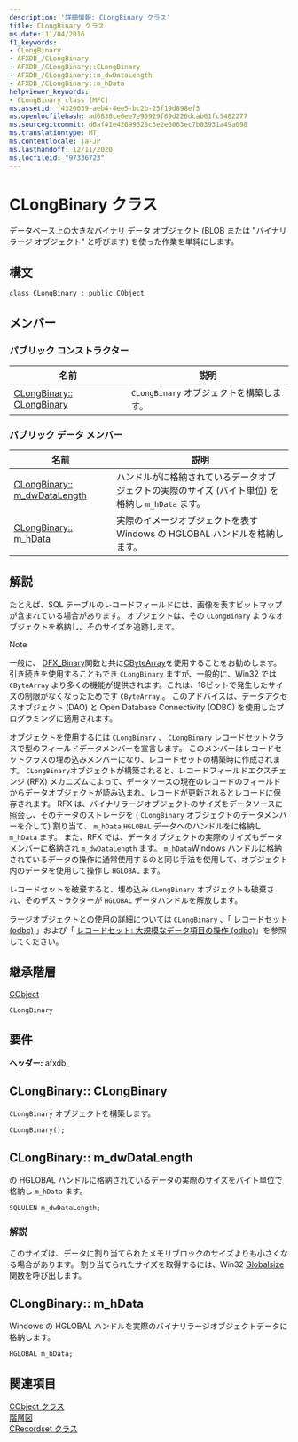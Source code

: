 ```yaml
---
description: '詳細情報: CLongBinary クラス'
title: CLongBinary クラス
ms.date: 11/04/2016
f1_keywords:
- CLongBinary
- AFXDB_/CLongBinary
- AFXDB_/CLongBinary::CLongBinary
- AFXDB_/CLongBinary::m_dwDataLength
- AFXDB_/CLongBinary::m_hData
helpviewer_keywords:
- CLongBinary class [MFC]
ms.assetid: f4320059-aeb4-4ee5-bc2b-25f19d898ef5
ms.openlocfilehash: ad6836ce6ee7e95929f69d226dcab61fc5482277
ms.sourcegitcommit: d6af41e42699628c3e2e6063ec7b03931a49a098
ms.translationtype: MT
ms.contentlocale: ja-JP
ms.lasthandoff: 12/11/2020
ms.locfileid: "97336723"
---
```

# <a name="clongbinary-class"></a>CLongBinary クラス

データベース上の大きなバイナリ データ オブジェクト (BLOB または "バイナリ ラージ オブジェクト" と呼びます) を使った作業を単純にします。

## <a name="syntax"></a>構文

```
class CLongBinary : public CObject
```

## <a name="members"></a>メンバー

### <a name="public-constructors"></a>パブリック コンストラクター

|名前|説明|
|----------|-----------------|
|[CLongBinary:: CLongBinary](#clongbinary)|`CLongBinary` オブジェクトを構築します。|

### <a name="public-data-members"></a>パブリック データ メンバー

|名前|説明|
|----------|-----------------|
|[CLongBinary:: m_dwDataLength](#m_dwdatalength)|ハンドルがに格納されているデータオブジェクトの実際のサイズ (バイト単位) を格納し `m_hData` ます。|
|[CLongBinary:: m_hData](#m_hdata)|実際のイメージオブジェクトを表す Windows の HGLOBAL ハンドルを格納します。|

## <a name="remarks"></a>解説

たとえば、SQL テーブルのレコードフィールドには、画像を表すビットマップが含まれている場合があります。 オブジェクトは、その `CLongBinary` ようなオブジェクトを格納し、そのサイズを追跡します。

> [!NOTE]
> 一般に、 [DFX_Binary](record-field-exchange-functions.md#dfx_binary)関数と共に[CByteArray](../../mfc/reference/cbytearray-class.md)を使用することをお勧めします。 引き続きを使用することもでき `CLongBinary` ますが、一般的に、Win32 では `CByteArray` より多くの機能が提供されます。これは、16ビットで発生したサイズの制限がなくなったためです `CByteArray` 。 このアドバイスは、データアクセスオブジェクト (DAO) と Open Database Connectivity (ODBC) を使用したプログラミングに適用されます。

オブジェクトを使用するには `CLongBinary` 、 `CLongBinary` レコードセットクラスで型のフィールドデータメンバーを宣言します。 このメンバーはレコードセットクラスの埋め込みメンバーになり、レコードセットの構築時に作成されます。 `CLongBinary`オブジェクトが構築されると、レコードフィールドエクスチェンジ (RFX) メカニズムによって、データソースの現在のレコードのフィールドからデータオブジェクトが読み込まれ、レコードが更新されるとレコードに保存されます。 RFX は、バイナリラージオブジェクトのサイズをデータソースに照会し、そのデータのストレージを ( `CLongBinary` オブジェクトのデータメンバーを介して) 割り当て、 `m_hData` `HGLOBAL` データへのハンドルをに格納し `m_hData` ます。 また、RFX では、データオブジェクトの実際のサイズもデータメンバーに格納され `m_dwDataLength` ます。 `m_hData`Windows ハンドルに格納されているデータの操作に通常使用するのと同じ手法を使用して、オブジェクト内のデータを使用して操作し `HGLOBAL` ます。

レコードセットを破棄すると、埋め込み `CLongBinary` オブジェクトも破棄され、そのデストラクターが `HGLOBAL` データハンドルを解放します。

ラージオブジェクトとの使用の詳細については `CLongBinary` 、「 [レコードセット (odbc)](../../data/odbc/recordset-odbc.md) 」および「 [レコードセット: 大規模なデータ項目の操作 (odbc)](../../data/odbc/recordset-working-with-large-data-items-odbc.md)」を参照してください。

## <a name="inheritance-hierarchy"></a>継承階層

[CObject](../../mfc/reference/cobject-class.md)

`CLongBinary`

## <a name="requirements"></a>要件

**ヘッダー:** afxdb_

## <a name="clongbinaryclongbinary"></a><a name="clongbinary"></a> CLongBinary:: CLongBinary

`CLongBinary` オブジェクトを構築します。

```
CLongBinary();
```

## <a name="clongbinarym_dwdatalength"></a><a name="m_dwdatalength"></a> CLongBinary:: m_dwDataLength

の HGLOBAL ハンドルに格納されているデータの実際のサイズをバイト単位で格納し `m_hData` ます。

```
SQLULEN m_dwDataLength;
```

### <a name="remarks"></a>解説

このサイズは、データに割り当てられたメモリブロックのサイズよりも小さくなる場合があります。 割り当てられたサイズを取得するには、Win32 [Globalsize](/windows/win32/api/winbase/nf-winbase-globalsize) 関数を呼び出します。

## <a name="clongbinarym_hdata"></a><a name="m_hdata"></a> CLongBinary:: m_hData

Windows の HGLOBAL ハンドルを実際のバイナリラージオブジェクトデータに格納します。

```
HGLOBAL m_hData;
```

## <a name="see-also"></a>関連項目

[CObject クラス](../../mfc/reference/cobject-class.md)<br/>
[階層図](../../mfc/hierarchy-chart.md)<br/>
[CRecordset クラス](../../mfc/reference/crecordset-class.md)
